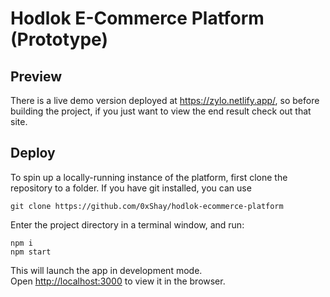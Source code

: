 # Hodlok E-Commerce Platform (Prototype)

## Preview

There is a live demo version deployed at https://zylo.netlify.app/, so before building the project, if you just want to view the end result check out that site.

## Deploy

To spin up a locally-running instance of the platform, first clone the repository to a folder. If you have git installed, you can use
```
git clone https://github.com/0xShay/hodlok-ecommerce-platform
```

Enter the project directory in a terminal window, and run:
```
npm i
npm start
```

This will launch the app in development mode.\
Open [http://localhost:3000](http://localhost:3000) to view it in the browser.